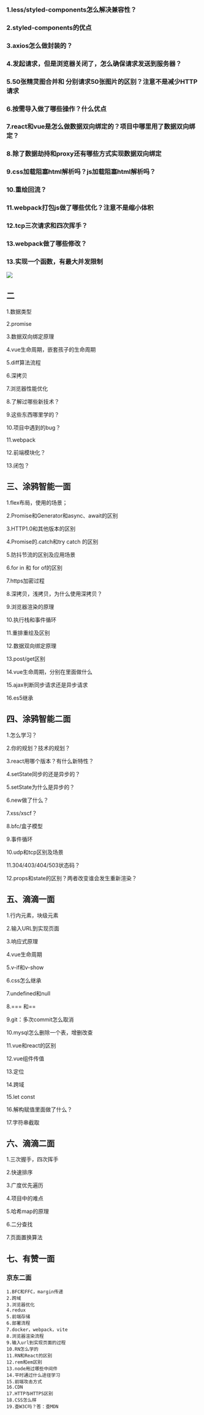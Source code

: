 ### 1.less/styled-components怎么解决兼容性？

### 2.styled-components的优点

### 3.axios怎么做封装的？

### 4.发起请求，但是浏览器关闭了，怎么确保请求发送到服务器？

### 5.50张精灵图合并和 分别请求50张图片的区别？注意不是减少HTTP请求

### 6.按需导入做了哪些操作？什么优点

### 7.react和vue是怎么做数据双向绑定的？项目中哪里用了数据双向绑定？

### 8.除了数据劫持和proxy还有哪些方式实现数据双向绑定

### 9.css加载阻塞html解析吗？js加载阻塞html解析吗？

### 10.重绘回流？

### 11.webpack打包js做了哪些优化？注意不是缩小体积

### 12.tcp三次请求和四次挥手？

### 13.webpack做了哪些修改？

### 13.实现一个函数，有最大并发限制

![](C:\Users\邱\Desktop\面试题.png)



## 二

1.数据类型

2.promise

3.数据双向绑定原理

4.vue生命周期，嵌套孩子的生命周期

5.diff算法流程

6.深拷贝

7.浏览器性能优化

8.了解过哪些新技术？

9.这些东西哪里学的？

10.项目中遇到的bug？

11.webpack

12.前端模块化？

13.闭包？

## 三、涂鸦智能一面

1.flex布局，使用的场景；

2.Promise和Generator和async、await的区别

3.HTTP1.0和其他版本的区别

4.Promise的.catch和try catch 的区别

5.防抖节流的区别及应用场景

6.for in 和 for of的区别

7.https加密过程

8.深拷贝，浅拷贝，为什么使用深拷贝？

9.浏览器渲染的原理

10.执行栈和事件循环

11.重排重绘及区别

12.数据双向绑定原理

13.post/get区别

14.vue生命周期，分别在里面做什么

15.ajax判断同步请求还是异步请求

16.es5继承



## 四、涂鸦智能二面

1.怎么学习？

2.你的规划？技术的规划？

3.react用哪个版本？有什么新特性？

4.setState同步的还是异步的？

5.setState为什么是异步的？

6.new做了什么？

7.xss/xscf？

8.bfc/盒子模型

9.事件循环

10.udp和tcp区别及场景

11.304/403/404/503状态码？

12.props和state的区别？两者改变谁会发生重新渲染？



## 五、滴滴一面

1.行内元素，块级元素

2.输入URL到实现页面

3.响应式原理

4.vue生命周期

5.v-if和v-show

6.css怎么继承

7.undefined和null

8.=== 和==

9.git：多次commit怎么取消

10.mysql怎么删除一个表，增删改查

11.vue和react的区别

12.vue组件传值

13.定位

14.跨域

15.let const

16.解构赋值里面做了什么？

17.字符串截取

## 六、滴滴二面

1.三次握手，四次挥手

2.快速排序

3.广度优先遍历

4.项目中的难点

5.哈希map的原理

6.二分查找

7.页面置换算法

## 七、有赞一面

### 京东二面

```
1.BFC和FFC，margin传递
2.跨域
3.浏览器优化
4.redux
5.前端存储
6.部署流程
7.docker，webpack，vite
8.浏览器渲染流程
9.输入url到实现页面的过程
10.RN怎么学的
11.RN和React的区别
12.rem和em区别
13.node用过哪些中间件
14.平时通过什么途径学习
15.前端攻击方式
16.CDN
17.HTTP与HTTPS区别
18.CSS怎么样
19.查W3C吗？答：查MDN
```

